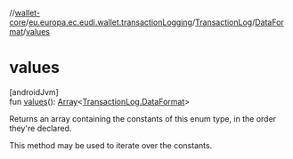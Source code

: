 //[wallet-core](../../../../index.md)/[eu.europa.ec.eudi.wallet.transactionLogging](../../index.md)/[TransactionLog](../index.md)/[DataFormat](index.md)/[values](values.md)

# values

[androidJvm]\
fun [values](values.md)(): [Array](https://kotlinlang.org/api/latest/jvm/stdlib/kotlin-stdlib/kotlin/-array/index.html)&lt;[TransactionLog.DataFormat](index.md)&gt;

Returns an array containing the constants of this enum type, in the order they're declared.

This method may be used to iterate over the constants.
